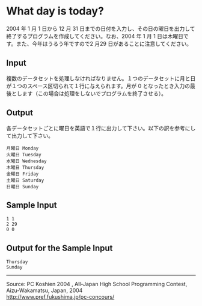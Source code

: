 # What day is today?

2004 年 1 月 1 日から 12 月 31 日までの日付を入力し、その日の曜日を出力して終了するプログラムを作成してください。なお、2004 年 1 月 1 日は木曜日です。また、今年はうるう年ですので2 月29 日があることに注意してください。

## Input

複数のデータセットを処理しなければなりません。１つのデータセットに月と日が１つのスペース区切られて１行に与えられます。月が 0 となったとき入力の最後とします（この場合は処理をしないでプログラムを終了させる）。

## Output

各データセットごとに曜日を英語で１行に出力して下さい。以下の訳を参考にして出力して下さい。

    月曜日 Monday
    火曜日 Tuesday
    水曜日 Wednesday
    木曜日 Thursday
    金曜日 Friday
    土曜日 Saturday
    日曜日 Sunday

## Sample Input

    1 1
    2 29
    0 0

## Output for the Sample Input

    Thursday
    Sunday

* * *

Source: PC Koshien 2004 , All-Japan High School Programming Contest, Aizu-Wakamatsu, Japan, 2004   
<http://www.pref.fukushima.jp/pc-concours/>